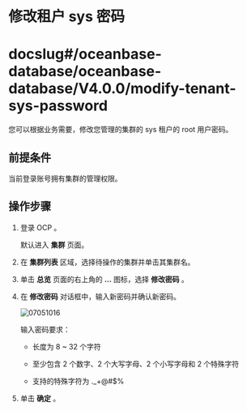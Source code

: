修改租户 sys 密码
================================

# docslug#/oceanbase-database/oceanbase-database/V4.0.0/modify-tenant-sys-password
您可以根据业务需要，修改您管理的集群的 sys 租户的 root 用户密码。

前提条件
-------------------------

当前登录账号拥有集群的管理权限。

操作步骤
-------------------------

1. 登录 OCP 。

   默认进入 **集群** 页面。

2. 在 **集群列表** 区域，选择待操作的集群并单击其集群名。

3. 单击 **总览** 页面的右上角的 **...** 图标，选择 **修改密码** 。

4. 在 **修改密码** 对话框中，输入新密码并确认新密码。

   ![07051016](https://help-static-aliyun-doc.aliyuncs.com/assets/img/zh-CN/6936745261/p291191.png)

   输入密码要求：
   * 长度为 8 \~ 32 个字符

   * 至少包含 2 个数字、2 个大写字母、2 个小写字母和 2 个特殊字符

   * 支持的特殊字符为 ._+@#$%

5. 单击 **确定** 。
